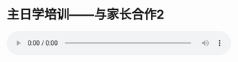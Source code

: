 # 主日学培训——与家长合作2

<audio style="width: 100%;" preload="false" controls controlslist="nodownload"><source src="http://file.simai.life/audio/mp3/old/14905.mp3" type="audio/mpeg">Your browser does not support the audio element.</audio>


